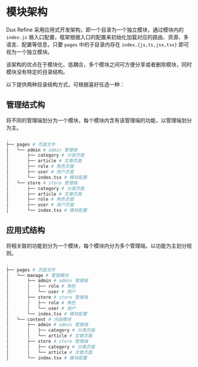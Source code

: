# 模块架构

Dux Refine 采用应用式开发架构，即一个目录为一个独立模块，通过模块内的 `index.js` 做入口配置，框架根据入口的配置来初始化加载对应的路由、资源、多语言、配置等信息，只要 `pages` 中的子目录内存在 `index.{js,ts,jsx,tsx}` 即可视为一个独立模块。

该架构的优点在于模块化、低耦合，多个模块之间可方便分享或者删除模块，同时模块没有特定的目录结构。

以下提供两种目录结构方式，可根据喜好任选一种：

## 管理结式构

将不同的管理端划分为一个模块，每个模块内含有该管理端的功能，以管理端划分为主。

```sh
.
├── pages # 页面文件
│   └── admin # admin 管理端
│       ├── category # 分类页面
│       ├── article # 文章页面
│       ├── role # 角色页面
│       ├── user # 用户页面
│       └── index.tsx # 模块配置
│   └── store # store 管理端
│       ├── category # 分类页面
│       ├── article # 文章页面
│       ├── role # 角色页面
│       ├── user # 用户页面
│       └── index.tsx # 模块配置

```



## 应用式结构

将相关联的功能划分为一个模块，每个模块内分为多个管理端，以功能为主划分规则。

```sh
.
├── pages # 页面文件
│   └── manage # 管理模块
│       ├── admin # admin 管理端
│       │   ├── role # 角色
│       │   └── user # 用户
│       ├── store # store 管理端
│       │   ├── role # 角色
│       │   └── user # 用户
│       └── index.tsx # 模块配置
│   └── content # 内容模块
│       ├── admin # admin 管理端
│       │   ├── category # 分类页面
│       │   └── article # 文章页面
│       ├── store # store 管理端
│       │   ├── category # 分类页面
│       │   └── article # 文章页面
│       └── index.tsx # 模块配置
```
